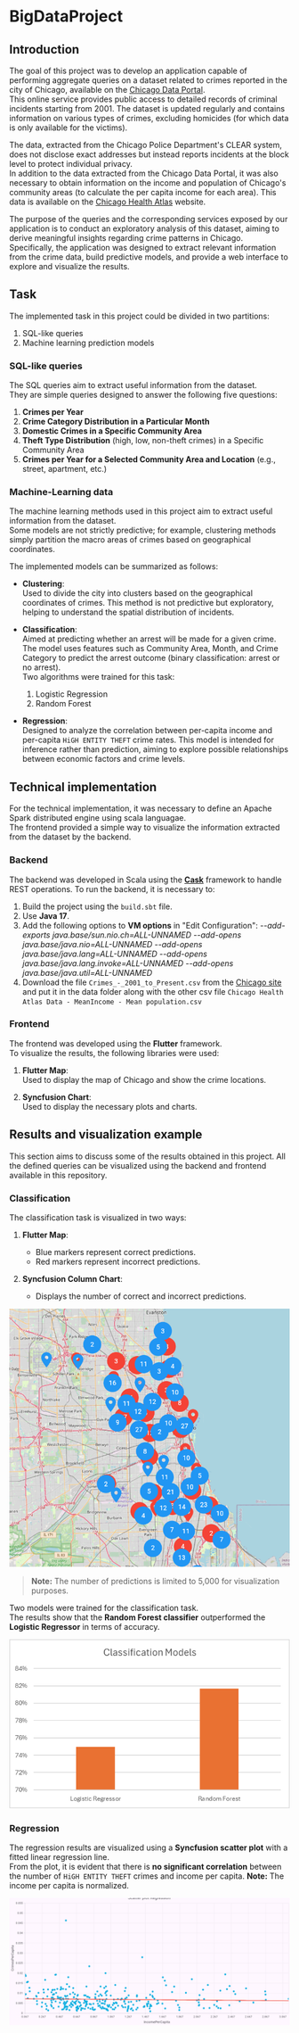 # BigDataProject

## Introduction

The goal of this project was to develop an application capable of performing aggregate queries on a dataset related to crimes reported in the city of Chicago, available on the [Chicago Data Portal](https://data.cityofchicago.org/).  
This online service provides public access to detailed records of criminal incidents starting from 2001. The dataset is updated regularly and contains information on various types of crimes, excluding homicides (for which data is only available for the victims). 

The data, extracted from the Chicago Police Department's CLEAR system, does not disclose exact addresses but instead reports incidents at the block level to protect individual privacy.  
In addition to the data extracted from the Chicago Data Portal, it was also necessary to obtain information on the income and population of Chicago's community areas (to calculate the per capita income for each area). This data is available on the [Chicago Health Atlas](https://chicagohealthatlas.org/) website.

The purpose of the queries and the corresponding services exposed by our application is to conduct an exploratory analysis of this dataset, aiming to derive meaningful insights regarding crime patterns in Chicago.  
Specifically, the application was designed to extract relevant information from the crime data, build predictive models, and provide a web interface to explore and visualize the results.

## Task

The implemented task in this project could be divided in two partitions:

1) SQL-like queries
2) Machine learning prediction models

### SQL-like queries

The SQL queries aim to extract useful information from the dataset.  
They are simple queries designed to answer the following five questions:

1. **Crimes per Year**  
2. **Crime Category Distribution in a Particular Month**  
3. **Domestic Crimes in a Specific Community Area**  
4. **Theft Type Distribution** (high, low, non-theft crimes) in a Specific Community Area  
5. **Crimes per Year for a Selected Community Area and Location** (e.g., street, apartment, etc.)


### Machine-Learning data

The machine learning methods used in this project aim to extract useful information from the dataset.  
Some models are not strictly predictive; for example, clustering methods simply partition the macro areas of crimes based on geographical coordinates.

The implemented models can be summarized as follows:

- **Clustering**:  
  Used to divide the city into clusters based on the geographical coordinates of crimes. This method is not predictive but exploratory, helping to understand the spatial distribution of incidents.

- **Classification**:  
  Aimed at predicting whether an arrest will be made for a given crime. The model uses features such as Community Area, Month, and Crime Category to predict the arrest outcome (binary classification: arrest or no arrest).  
  Two algorithms were trained for this task:
  1) Logistic Regression
  2) Random Forest

- **Regression**:  
  Designed to analyze the correlation between per-capita income and per-capita `HiGH ENTITY THEFT` crime rates. This model is intended for inference rather than prediction, aiming to explore possible relationships between economic factors and crime levels.

## Technical implementation

For the technical implementation, it was necessary to define an Apache Spark distributed engine using scala languagae.  
The frontend provided a simple way to visualize the information extracted from the dataset by the backend.

### Backend

The backend was developed in Scala using the [**Cask**](https://com-lihaoyi.github.io/cask/) framework to handle REST operations.
To run the backend, it is necessary to:

1. Build the project using the `build.sbt` file.
2. Use **Java 17**.
3. Add the following options to **VM options** in "Edit Configuration":
 *--add-exports java.base/sun.nio.ch=ALL-UNNAMED --add-opens java.base/java.nio=ALL-UNNAMED --add-opens java.base/java.lang=ALL-UNNAMED --add-opens java.base/java.lang.invoke=ALL-UNNAMED --add-opens java.base/java.util=ALL-UNNAMED*
4. Download the file ```Crimes_-_2001_to_Present.csv``` from the [Chicago site](https://data.cityofchicago.org/Public-Safety/Crimes-2001-to-Present/ijzp-q8t2/about_data) and put it in the data folder along with the other csv file `Chicago Health Atlas Data - MeanIncome - Mean population.csv`

### Frontend

The frontend was developed using the **Flutter** framework.  
To visualize the results, the following libraries were used:

1. **Flutter Map**:  
   Used to display the map of Chicago and show the crime locations.

2. **Syncfusion Chart**:  
   Used to display the necessary plots and charts.

## Results and visualization example

This section aims to discuss some of the results obtained in this project.
All the defined queries can be visualized using the backend and frontend available in this repository.

### Classification

The classification task is visualized in two ways:

1. **Flutter Map**:  
   - Blue markers represent correct predictions.  
   - Red markers represent incorrect predictions.

2. **Syncfusion Column Chart**:  
   - Displays the number of correct and incorrect predictions.

![Classification map](assets/classification_map.png)

> **Note:** The number of predictions is limited to 5,000 for visualization purposes.

Two models were trained for the classification task.  
The results show that the **Random Forest classifier** outperformed the **Logistic Regressor** in terms of accuracy.

![Classification map](assets/classification_model_chart.png)

### Regression

The regression results are visualized using a **Syncfusion scatter plot** with a fitted linear regression line.  
From the plot, it is evident that there is **no significant correlation** between the number of `HiGH ENTITY THEFT` crimes and income per capita.
**Note:** The income per capita is normalized.

![Classification map](assets/regression_plot.png)


